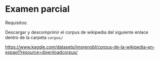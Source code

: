 # Examen parcial

Requisitos:

Descargar y descomprimir el corpus de wikipedia del siguiente enlace dentro de la carpeta `corpus/`

https://www.kaggle.com/datasets/jmorenobl/corpus-de-la-wikipedia-en-espaol?resource=downloadcorpus/